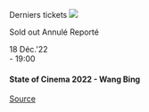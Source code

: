 [](https://www.bozar.be/fr/calendrier/state-cinema-2022-wang-bing)

Derniers tickets ![](https://www.bozar.be/sites/default/files/styles/small_card_landscape/public/efficy/images/2860907_stonewalling-huangji-ryujiotsuka-film_stills-05.jpg?h=d841a4fb&itok=4PiDt_1_) 

Sold out Annulé Reporté

18 Déc.'22  
\- 19:00

#### State of Cinema 2022 - Wang Bing

[Source](https://www.bozar.be/fr/search?contentType=event&searchQuery=kang)